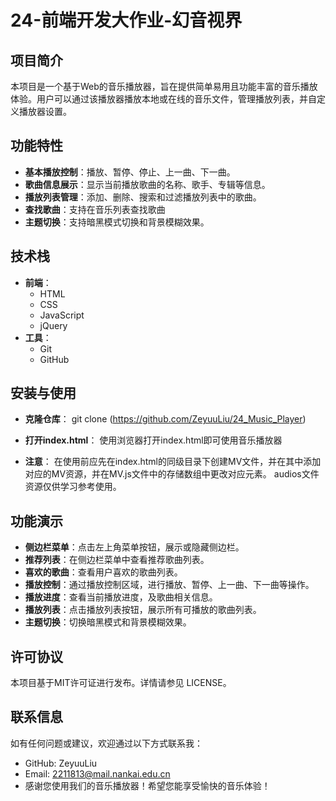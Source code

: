 # 24-前端开发大作业-幻音视界

## 项目简介
本项目是一个基于Web的音乐播放器，旨在提供简单易用且功能丰富的音乐播放体验。用户可以通过该播放器播放本地或在线的音乐文件，管理播放列表，并自定义播放器设置。

## 功能特性
- **基本播放控制**：播放、暂停、停止、上一曲、下一曲。
- **歌曲信息展示**：显示当前播放歌曲的名称、歌手、专辑等信息。
- **播放列表管理**：添加、删除、搜索和过滤播放列表中的歌曲。
- **查找歌曲**：支持在音乐列表查找歌曲
- **主题切换**：支持暗黑模式切换和背景模糊效果。

## 技术栈
- **前端**：
  - HTML
  - CSS
  - JavaScript
  - jQuery
- **工具**：
  - Git
  - GitHub

## 安装与使用

- **克隆仓库**：
   git clone (https://github.com/ZeyuuLiu/24_Music_Player)
   
- **打开index.html**：
   使用浏览器打开index.html即可使用音乐播放器

- **注意**：
   在使用前应先在index.html的同级目录下创建MV文件，并在其中添加对应的MV资源，并在MV.js文件中的存储数组中更改对应元素。
   audios文件资源仅供学习参考使用。

## 功能演示
- **侧边栏菜单**：点击左上角菜单按钮，展示或隐藏侧边栏。
- **推荐列表**：在侧边栏菜单中查看推荐歌曲列表。
- **喜欢的歌曲**：查看用户喜欢的歌曲列表。
- **播放控制**：通过播放控制区域，进行播放、暂停、上一曲、下一曲等操作。
- **播放进度**：查看当前播放进度，及歌曲相关信息。
- **播放列表**：点击播放列表按钮，展示所有可播放的歌曲列表。
- **主题切换**：切换暗黑模式和背景模糊效果。

## 许可协议
本项目基于MIT许可证进行发布。详情请参见 LICENSE。

## 联系信息
如有任何问题或建议，欢迎通过以下方式联系我：
- GitHub: ZeyuuLiu
- Email: 2211813@mail.nankai.edu.cn
- 感谢您使用我们的音乐播放器！希望您能享受愉快的音乐体验！
